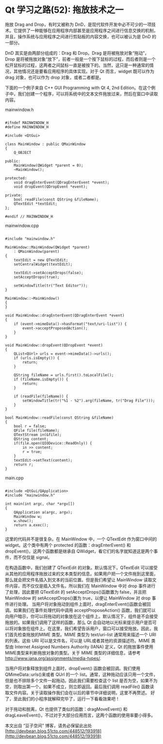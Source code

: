 # Qt 学习之路(52): 拖放技术之一

拖放 Drag and Drop，有时又被称为 DnD，是现代软件开发中必不可少的一项技术。它提供了一种能够在应用程序内部甚至是应用程序之间进行信息交换的机制，并且，操作系统与应用程序之间进行剪贴板的内容交换，也可以被认为是 DnD 的一部分。

DnD 其实是由两部分组成的：Drag 和 Drop。Drag 是将被拖放对象“拖动”，Drop 是将被拖放对象“放下”，前者一般是一个按下鼠标的过程，而后者则是一个松开鼠标的过程，这两者之间鼠标一直是被按下的。当然，这只是一种通常的情况，其他情况还是要看应用程序的具体实现。对于 Qt 而言，widget 既可以作为 drag 对象，也可以作为 drop 对象，或者二者都是。

下面的一个例子来自 C++ GUI Programming with Qt 4, 2nd Edition。在这个例子中，我们创建一个程序，可以将系统中的文本文件拖放过来，然后在窗口中读取内容。

mainwindow.h

```

#ifndef MAINWINDOW_H  
#define MAINWINDOW_H  
 
#include <QtGui>  
 
class MainWindow : public QMainWindow  
{  
    Q_OBJECT  
 
public:  
    MainWindow(QWidget *parent = 0);  
    ~MainWindow();  
 
protected:  
    void dragEnterEvent(QDragEnterEvent *event);  
    void dropEvent(QDropEvent *event);  
 
private:  
    bool readFile(const QString &fileName);  
    QTextEdit *textEdit;  
};  
 
#endif // MAINWINDOW_H 
```

mainwindow.cpp

```

#include "mainwindow.h"  
 
MainWindow::MainWindow(QWidget *parent)  
    : QMainWindow(parent)  
{  
    textEdit = new QTextEdit;  
    setCentralWidget(textEdit);  
 
    textEdit->setAcceptDrops(false);  
    setAcceptDrops(true);  
 
    setWindowTitle(tr("Text Editor"));  
}  
 
MainWindow::~MainWindow()  
{  
}  
 
void MainWindow::dragEnterEvent(QDragEnterEvent *event)  
{  
    if (event->mimeData()->hasFormat("text/uri-list")) {  
        event->acceptProposedAction();  
    }  
}  
 
void MainWindow::dropEvent(QDropEvent *event)  
{  
    QList<QUrl> urls = event->mimeData()->urls();  
    if (urls.isEmpty()) {  
        return;  
    }  
 
    QString fileName = urls.first().toLocalFile();  
    if (fileName.isEmpty()) {  
        return;  
    }  
 
    if (readFile(fileName)) {  
        setWindowTitle(tr("%1 - %2").arg(fileName, tr("Drag File")));  
    }  
}  
 
bool MainWindow::readFile(const QString &fileName)  
{  
    bool r = false;  
    QFile file(fileName);  
    QTextStream in(&file);  
    QString content;  
    if(file.open(QIODevice::ReadOnly)) {  
        in >> content;  
        r = true;  
    }  
    textEdit->setText(content);  
    return r;  
} 
```

main.cpp

```

#include <QtGui/QApplication>  
#include "mainwindow.h"  
 
int main(int argc, char *argv[])  
{  
    QApplication a(argc, argv);  
    MainWindow w;  
    w.show();  
    return a.exec();  
}
```
 
这里的代码并不是很复杂。在 MainWindow 中，一个 QTextEdit 作为窗口中间的 widget。这个类中有两个 protected 的函数：dragEnterEvent() 和 dropEvent()，这两个函数都是继承自 QWidget，看它们的名字就知道这是两个事件，而不仅仅是 signal。

在构造函数中，我们创建了 QTextEdit 的对象。默认情况下，QTextEdit 可以接受从其他的应用程序拖放过来的文本类型的信息。如果用户把一个文件拖到这里面，那么就会把文件名插入到文本的当前位置。但是我们希望让 MainWindow 读取文件内容，而不仅仅是插入文件名，所以我们在 MainWindow 中对 drop 事件进行了处理，因此要把 QTextEdit 的 setAcceptDrops()函数置为 false，并且把MainWindow 的 setAcceptDrops()置为 true，以便让 MainWindow 对 drop 事件进行处理。
当用户将对象拖动到组件上面时，dragEnterEvent()函数会被回调。如果我们在事件处理代码中调用 acceptProposeAction() 函数，我们就可以向用户暗示，你可以将拖动的对象放在这个组件上。默认情况下，组件是不会接受拖放的。如果我们调用了这样的函数，那么 Qt 会自动地以光标来提示用户是否可以将对象放在组件上。在这里，我们希望告诉用户，窗口可以接受拖放。因此，我们首先检查拖放的MIME 类型。MIME 类型为 text/uri-list 通常用来描述一个 URI 的列表。这些 URI 可以是文件名，可以是 URL或者其他的资源描述符。MIME 类型由 Internet Assigned Numbers Authority (IANA) 定义，Qt 的拖放事件使用MIME类型来判断拖放对象的类型。关于 MIME 类型的详细信息，请参考 http://www.iana.org/assignments/media-types/.

当用户将对象释放到组件上面时，dropEvent() 函数会被回调。我们使用 QMimeData::urls()来或者 QUrl 的一个 list。通常，这种拖动应该只用一个文件，但是也不排除多个文件一起拖动。因此我们需要检查这个 list 是否为空，如果不为空，则取出第一个。如果不成立，则立即返回。最后我们调用 readFile() 函数读取文件内容。关于读取操作我们会在以后的章节中详细说明，这里不再赘述。
好了，至此我们的小程序就解释完毕了，运行一下看看效果吧！

对于拖动和脱离，Qt 也提供了类似的函数：dragMoveEvent() 和 dragLeaveEvent()，不过对于大部分应用而言，这两个函数的使用率要小得多。

本文出自 “豆子空间” 博客，请务必保留此出处 [http://devbean.blog.51cto.com/448512/193918](http://devbean.blog.51cto.com/448512/193918)